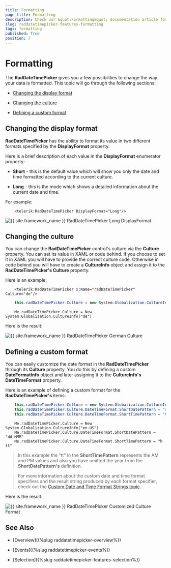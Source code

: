 ```yaml
---
title: Formatting
page_title: Formatting
description: Check our &quot;Formatting&quot; documentation article for the RadDateTimePicker {{ site.framework_name }} control.
slug: raddatetimepicker-features-formatting
tags: formatting
published: True
position: 7
---
```


# Formatting

The __RadDateTimePicker__ gives you a few possibilities to change the way your data is formatted. This topic will go through the following sections:

* [Changing the display format](#changing-the-display-format)

* [Changing the culture](#changing-the-culture)

* [Defining a custom format](#defining-a-custom-format)

## Changing the display format

__RadDateTimePicker__ has the ability to format its value in two different formats specified by the __DisplayFormat__ property.

Here is a brief description of each value in the __DisplayFormat__ enumerator property:

* __Short__ - this is the default value which will show you only the date and time formatted according to the current culture.

* __Long__ - this is the mode which shows a detailed information about the current date and time.

For example:



```XAML
	<telerik:RadDateTimePicker DisplayFormat="Long"/>
```

![{{ site.framework_name }} RadDateTimePicker Long DisplayFormat](images/dateTimePicker_features_formatting_010.png)

## Changing the culture

You can change the __RadDateTimePicker__ control's culture via the __Culture__ property. You can set its value in XAML or code behind. If you choose to set it in XAML you will have to provide the correct culture code. Otherwise in code behind you will have to create a __CultureInfo__ object and assign it to the __RadDateTimePicker's Culture__ property. 

Here is an example:



```XAML
	<telerik:RadDateTimePicker x:Name="radDateTimePicker" Culture="de"/>
```



```C#
	this.radDateTimePicker.Culture = new System.Globalization.CultureInfo( "de" );
```



```VB.NET
	Me.radDateTimePicker.Culture = New System.Globalization.CultureInfo("de")
```

Here is the result:

![{{ site.framework_name }} RadDateTimePicker German Culture](images/dateTimePicker_features_formatting_020.png)

## Defining a custom format

You can easily customize the date format in the __RadDateTimePicker__ through its __Culture__ property. You do this by defining a custom __DateFormatInfo__ object and later assigning it to the __CultureInfo's DateTimeFormat__ property.

Here is an example of defining a custom format for the __RadDateTimePicker's__ items:



```C#
	this.radDateTimePicker.Culture = new System.Globalization.CultureInfo("en-US");
	this.radDateTimePicker.Culture.DateTimeFormat.ShortDatePattern = "dd-MMM";
	this.radDateTimePicker.Culture.DateTimeFormat.ShortTimePattern = "h tt";
```





```VB.NET
	Me.radDateTimePicker.Culture = New System.Globalization.CultureInfo("en-US")
	Me.radDateTimePicker.Culture.DateTimeFormat.ShortDatePattern = "dd-MMM"
	Me.radDateTimePicker.Culture.DateTimeFormat.ShortTimePattern = "h tt"
```

>In this example the "tt" in the __ShortTimePattern__ represents the AM and PM values and also you have omitted the year from the __ShortDatePattern's__ definition.

<!-- -->

>For more information about the custom date and time format specifiers and the result string produced by each format specifier, check out the [Custom Date and Time Format Strings topic](http://msdn.microsoft.com/en-us/library/8kb3ddd4.aspx).

Here is the result:

![{{ site.framework_name }} RadDateTimePicker Customized Culture Format](images/dateTimePicker_features_formatting_030.png)

## See Also

 * [Overview]({%slug raddatetimepicker-overview%})

 * [Events]({%slug raddatetimepicker-events%})

 * [Selection]({%slug raddatetimepicker-features-selection%})
